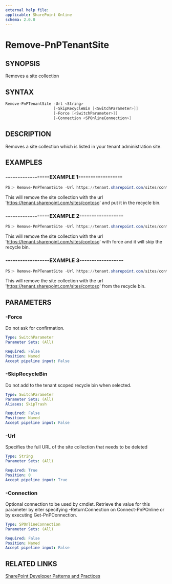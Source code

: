 ```yaml
---
external help file:
applicable: SharePoint Online
schema: 2.0.0
---
```

# Remove-PnPTenantSite

## SYNOPSIS
Removes a site collection

## SYNTAX 

```powershell
Remove-PnPTenantSite -Url <String>
                     [-SkipRecycleBin [<SwitchParameter>]]
                     [-Force [<SwitchParameter>]]
                     [-Connection <SPOnlineConnection>]
```

## DESCRIPTION
Removes a site collection which is listed in your tenant administration site.

## EXAMPLES

### ------------------EXAMPLE 1------------------
```powershell
PS:> Remove-PnPTenantSite -Url https://tenant.sharepoint.com/sites/contoso
```

This will remove the site collection with the url 'https://tenant.sharepoint.com/sites/contoso'  and put it in the recycle bin.

### ------------------EXAMPLE 2------------------
```powershell
PS:> Remove-PnPTenantSite -Url https://tenant.sharepoint.com/sites/contoso -Force -SkipRecycleBin
```

This will remove the site collection with the url 'https://tenant.sharepoint.com/sites/contoso' with force and it will skip the recycle bin.

### ------------------EXAMPLE 3------------------
```powershell
PS:> Remove-PnPTenantSite -Url https://tenant.sharepoint.com/sites/contoso -FromRecycleBin
```

This will remove the site collection with the url 'https://tenant.sharepoint.com/sites/contoso' from the recycle bin.

## PARAMETERS

### -Force
Do not ask for confirmation.

```yaml
Type: SwitchParameter
Parameter Sets: (All)

Required: False
Position: Named
Accept pipeline input: False
```

### -SkipRecycleBin
Do not add to the tenant scoped recycle bin when selected.

```yaml
Type: SwitchParameter
Parameter Sets: (All)
Aliases: SkipTrash

Required: False
Position: Named
Accept pipeline input: False
```

### -Url
Specifies the full URL of the site collection that needs to be deleted

```yaml
Type: String
Parameter Sets: (All)

Required: True
Position: 0
Accept pipeline input: True
```

### -Connection
Optional connection to be used by cmdlet. Retrieve the value for this parameter by eiter specifying -ReturnConnection on Connect-PnPOnline or by executing Get-PnPConnection.

```yaml
Type: SPOnlineConnection
Parameter Sets: (All)

Required: False
Position: Named
Accept pipeline input: False
```

## RELATED LINKS

[SharePoint Developer Patterns and Practices](http://aka.ms/sppnp)
